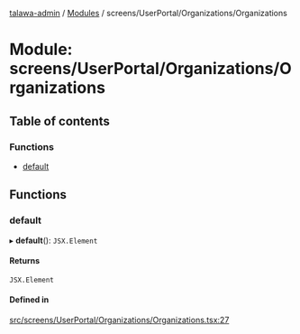 [talawa-admin](../README.md) / [Modules](../modules.md) / screens/UserPortal/Organizations/Organizations

# Module: screens/UserPortal/Organizations/Organizations

## Table of contents

### Functions

- [default](screens_UserPortal_Organizations_Organizations.md#default)

## Functions

### default

▸ **default**(): `JSX.Element`

#### Returns

`JSX.Element`

#### Defined in

[src/screens/UserPortal/Organizations/Organizations.tsx:27](https://github.com/Shubh152/talawa-admin/blob/c97e96f/src/screens/UserPortal/Organizations/Organizations.tsx#L27)
